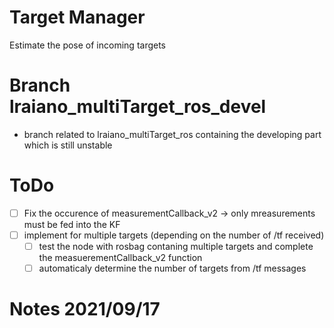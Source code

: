 # Target Manager

Estimate the pose of incoming targets

# Branch lraiano_multiTarget_ros_devel
- branch related to lraiano_multiTarget_ros containing the developing part which is still unstable

# ToDo

- [ ] Fix the occurence of measurementCallback_v2 -> only mreasurements must be fed into the KF
- [ ] implement for multiple targets (depending on the number of /tf received)
	- [ ] test the node with rosbag contaning multiple targets and complete the measuerementCallback_v2 function
	- [ ] automaticaly determine the number of targets from /tf messages

# Notes 2021/09/17

